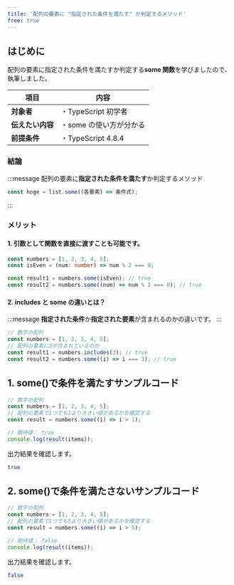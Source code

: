 ```yaml
---
title: '配列の要素に "指定された条件を満たす" か判定するメソッド'
free: true
---
```


## はじめに

配列の要素に指定された条件を満たすか判定する**some 関数**を学びましたので、執筆しました。

| 項目             | 内容                    |
| ---------------- | ----------------------- |
| **対象者**       | ・TypeScript 初学者     |
| **伝えたい内容** | ・some の使い方が分かる |
| **前提条件**     | ・TypeScript 4.8.4      |

### 結論

:::message
配列の要素に**指定された条件を満たす**か判定するメソッド

```typescript
const hoge = list.some((各要素) => 条件式);
```

:::

### メリット

#### 1. 引数として関数を直接に渡すことも可能です。

```typescript
const numbers = [1, 2, 3, 4, 5];
const isEven = (num: number) => num % 2 === 0;

const result1 = numbers.some(isEven); // true
const result2 = numbers.some((num) => num % 2 === 0); // true
```

#### 2. includes と some の違いとは？

:::message
**指定された条件**か**指定された要素**が含まれるのかの違いです。
:::

```typescript
// 数字の配列
const numbers = [1, 2, 3, 4, 5];
// 配列の要素に3が含まれているのか
const result1 = numbers.includes(3); // true
const result2 = numbers.some((i) => i === 3); // true
```

## 1. some()で条件を満たすサンプルコード

```typescript
// 数字の配列
const numbers = [1, 2, 3, 4, 5];
// 配列の要素で1つでも1より大きい値があるかを確認する
const result = numbers.some((i) => i > 1);

// 期待値： true
console.log(result(items));
```

出力結果を確認します。

```bash
true
```

## 2. some()で条件を満たさないサンプルコード

```typescript
// 数字の配列
const numbers = [1, 2, 3, 4, 5];
// 配列の要素で1つでも5より大きい値があるかを確認する
const result = numbers.some((i) => i > 5);

// 期待値： false
console.log(result(items));
```

出力結果を確認します。

```bash
false
```